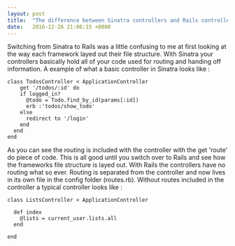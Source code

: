 ```yaml
---
layout: post
title:  "The difference between Sinatra controllers and Rails controllers"
date:   2016-12-26 21:06:15 +0000
---
```



Switching from Sinatra to Rails was a little confusing to me at first looking at the way each framework layed out their file structure. With Sinatra your controllers basically hold all of your code used for routing and handing off information. A example of what a basic controller in Sinatra looks like :

```
class TodosController < ApplicationController 
	get '/todos/:id' do
    if logged_in?
      @todo = Todo.find_by_id(params[:id])
      erb :'todos/show_todo'
    else
      redirect to '/login'
    end
  end
end
```


As you can see the routing is included with the controller with the get 'route' do piece of code. This is all good until you switch over to Rails and see how the frameworks file structure is layed out. With Rails the controllers have no routing what so ever. Routing is separated from the controller and now lives in its own file in the config folder (routes.rb). Without routes included in the controller a typical controller looks like :

```
class ListsController < ApplicationController

  def index
    @lists = current_user.lists.all
  end

end
```
